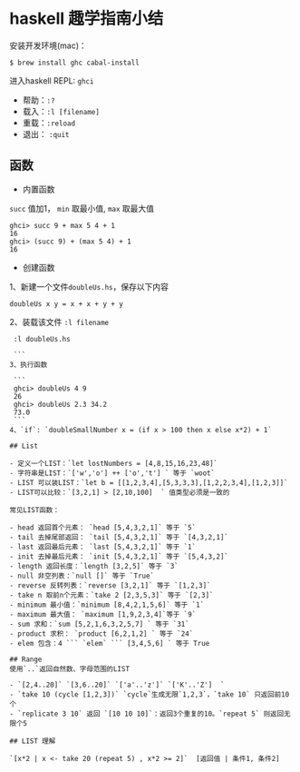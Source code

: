 # haskell 趣学指南小结

安装开发环境(mac)：

``` $ brew install ghc cabal-install ```

进入haskell REPL: `ghci`

- 帮助：`:?`
- 载入：`:l [filename]`
- 重载：`:reload`
- 退出： `:quit`
## 函数

- 内置函数

`succ` 值加1， `min` 取最小值, `max` 取最大值

```
ghci> succ 9 + max 5 4 + 1
16
ghci> (succ 9) + (max 5 4) + 1
16
```
- 创建函数
 
 1、新建一个文件`doubleUs.hs`，保存以下内容
 
 ```
 doubleUs x y = x + x + y + y
 ```
 2、装载该文件 `:l filename`

   ```
	:l doubleUs.hs
	
	```
 3、执行函数

	```
	ghci> doubleUs 4 9
	26
	ghci> doubleUs 2.3 34.2
	73.0
	```
4、`if`: `doubleSmallNumber x = (if x > 100 then x else x*2) + 1`

## List

- 定义一个LIST：`let lostNumbers = [4,8,15,16,23,48]`
- 字符串是LIST：`['w','o'] ++ ['o','t'] ` 等于 `woot`
- LIST 可以装LIST：`let b = [[1,2,3,4],[5,3,3,3],[1,2,2,3,4],[1,2,3]]`
- LIST可以比较：`[3,2,1] > [2,10,100]  ` 值类型必须是一致的

常见LIST函数：

- head 返回首个元素： `head [5,4,3,2,1]` 等于 `5`
- tail 去掉尾部返回： `tail [5,4,3,2,1]` 等于 `[4,3,2,1]`
- last 返回最后元素： `last [5,4,3,2,1]` 等于 `1`
- init 去掉最后元素： `init [5,4,3,2,1]` 等于 `[5,4,3,2]`
- length 返回长度：`length [3,2,5]` 等于 `3`
- null 非空列表：`null []` 等于 `True`
- reverse 反转列表：`reverse [3,2,1]` 等于 `[1,2,3]`
- take n 取前n个元素：`take 2 [2,3,5,3]` 等于 `[2,3]`
- minimum 最小值：`minimum [8,4,2,1,5,6]` 等于 `1`
- maximum 最大值： `maximum [1,9,2,3,4]`等于 `9`
- sum 求和：`sum [5,2,1,6,3,2,5,7] ` 等于 `31`
- product 求积： `product [6,2,1,2] ` 等于 `24`
- elem 包含：4 ``` `elem` ``` [3,4,5,6] ` 等于 True

## Range
使用`..`返回自然数、字母范围的LIST

- `[2,4..20]` `[3,6..20]` `['a'..'z']` `['K'..'Z']  `
- `take 10 (cycle [1,2,3])` `cycle`生成无限`1,2,3`，`take 10` 只返回前10个
- `replicate 3 10` 返回 `[10 10 10]`：返回3个重复的10。`repeat 5` 则返回无限个5

## LIST 理解

`[x*2 | x <- take 20 (repeat 5) , x*2 >= 2]`  [返回值 | 条件1, 条件2]

